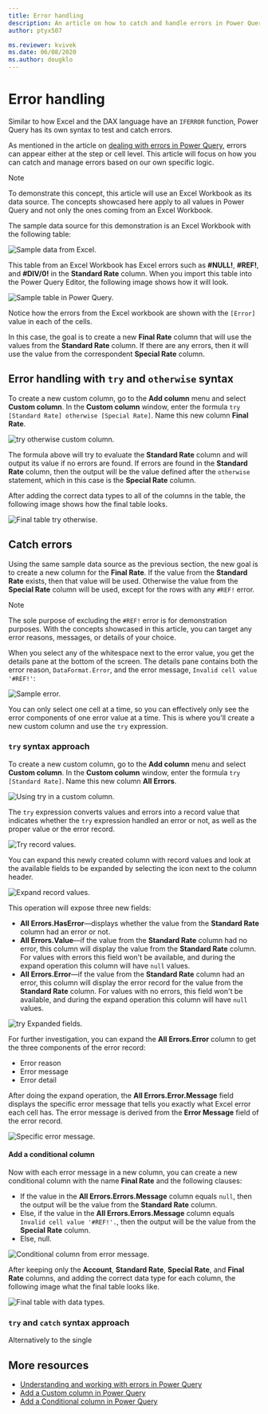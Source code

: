 ```yaml
---
title: Error handling
description: An article on how to catch and handle errors in Power Query using the syntax try and otherwise.
author: ptyx507

ms.reviewer: kvivek
ms.date: 06/08/2020
ms.author: dougklo
---
```


# Error handling
Similar to how Excel and the DAX language have an `IFERROR` function, Power Query has its own syntax to test and catch errors. 

As mentioned in the article on [dealing with errors in Power Query](dealing-with-errors.md), errors can appear either at the step or cell level. This article will focus on how you can catch and manage errors based on our own specific logic.

>[!Note]
> To demonstrate this concept, this article will use an Excel Workbook as its data source. The concepts showcased here apply to all values in Power Query and not only the ones coming from an Excel Workbook. 

The sample data source for this demonstration is an Excel Workbook with the following table:

![Sample data from Excel.](images/me-error-handling-sample-workbook.png)

This table from an Excel Workbook has Excel errors such as **#NULL!**, **#REF!**, and **#DIV/0!** in the **Standard Rate** column. When you import this table into the Power Query Editor, the following image shows how it will look.

![Sample table in Power Query.](images/me-error-handling-sample-workbook-in-power-query.png)

Notice how the errors from the Excel workbook are shown with the `[Error]` value in each of the cells. 

In this case, the goal is to create a new **Final Rate** column that will use the values from the **Standard Rate** column. If there are any errors, then it will use the value from the correspondent **Special Rate** column.

## Error handling with `try` and `otherwise` syntax

To create a new custom column, go to the **Add column** menu and select **Custom column**. In the **Custom column** window, enter the formula `try [Standard Rate] otherwise [Special Rate]`. Name this new column **Final Rate**.

![try otherwise custom column.](images/me-error-handling-try-otherwise-custom-column.png)

The formula above will try to evaluate the **Standard Rate** column and will output its value if no errors are found. If errors are found in the **Standard Rate** column, then the output will be the value defined after the `otherwise` statement, which in this case is the **Special Rate** column.

After adding the correct data types to all of the columns in the table, the following image shows how the final table looks.

![Final table try otherwise.](images/me-error-handling-try-otherwise-final-table.png)

## Catch errors

Using the same sample data source as the previous section, the new goal is to create a new column for the **Final Rate**. If the value from the **Standard Rate** exists, then that value will be used. Otherwise the value from the **Special Rate** column will be used, except for the rows with any `#REF!` error. 

>[!Note]
> The sole purpose of excluding the `#REF!` error is for demonstration purposes. With the concepts showcased in this article, you can target any error reasons, messages, or details of your choice.

When you select any of the whitespace next to the error value, you get the details pane at the bottom of the screen. The details pane contains both the error reason, `DataFormat.Error`, and the error message, `Invalid cell value '#REF!'`:

![Sample error.](images/me-error-handling-sample-workbook-in-power-query-sample-error.png)

You can only select one cell at a time, so you can effectively only see the error components of one error value at a time. This is where you'll create a new custom column and use the `try` expression.

### `try` syntax approach
To create a new custom column, go to the **Add column** menu and select **Custom column**. In the **Custom column** window, enter the formula `try [Standard Rate]`. Name this new column **All Errors**.

![Using try in a custom column.](images/me-error-handling-try-custom-column.png)

The `try` expression converts values and errors into a record value that indicates whether the `try` expression handled an error or not, as well as the proper value or the error record.

![Try record values.](images/me-error-handling-try-record-column.png)

You can expand this newly created column with record values and look at the available fields to be expanded by selecting the icon next to the column header.

![Expand record values.](images/me-error-handling-try-record-expand-column.png)

This operation will expose three new fields:

* **All Errors.HasError**&mdash;displays whether the value from the **Standard Rate** column had an error or not.
* **All Errors.Value**&mdash;if the value from the **Standard Rate** column had no error, this column will display the value from the **Standard Rate** column. For values with errors this field won't be available, and during the expand operation this column will have `null` values.
* **All Errors.Error**&mdash;if the value from the **Standard Rate** column had an error, this column will display the error record for the value from the **Standard Rate** column. For values with no errors, this field won't be available, and during the expand operation this column will have `null` values.

![try Expanded fields.](images/me-error-handling-try-record-expanded-columns.png)

For further investigation, you can expand the **All Errors.Error** column to get the three components of the error record:
* Error reason
* Error message
* Error detail

After doing the expand operation, the **All Errors.Error.Message** field displays the specific error message that tells you exactly what Excel error each cell has. The error message is derived from the **Error Message** field of the error record.

![Specific error message.](images/me-error-handling-try-error-message.png)

#### Add a conditional column

Now with each error message in a new column, you can create a new conditional column with the name **Final Rate** and the following clauses:
* If the value in the **All Errors.Errors.Message** column equals `null`, then the output will be the value from the **Standard Rate** column.
* Else, if the value in the **All Errors.Errors.Message** column equals `Invalid cell value '#REF!'.`, then the output will be the value from the **Special Rate** column.
* Else, null.

![Conditional column from error message.](images/me-error-handling-conditional-column.png)

After keeping only the **Account**, **Standard Rate**, **Special Rate**, and **Final Rate** columns, and adding the correct data type for each column, the following image what the final table looks like.

![Final table with data types.](images/me-error-handling-try-final-table.png)

### `try` and `catch` syntax approach 

Alternatively to the single

## More resources

* [Understanding and working with errors in Power Query](Dealing-with-errors.md)
* [Add a Custom column in Power Query](add-custom-column.md)
* [Add a Conditional column in Power Query](add-conditional-column.md)
